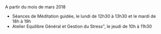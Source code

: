 A partir du mois de mars 2018

* Séances de Méditation guidée, le lundi de 12h30 à 13h30 et le mardi de 18h à 19h
* Atelier Equilibre Général et Gestion du Stress", le jeudi de 10h à 11h30
